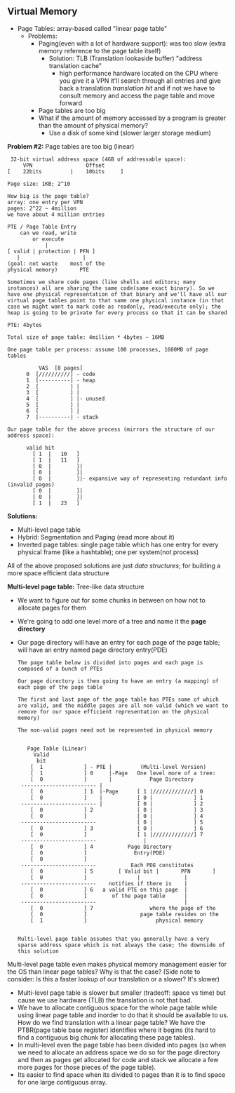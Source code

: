 ## Virtual Memory
- Page Tables: array-based called "linear page table"
  - Problems:
    - Paging(even with a lot of hardware support): was too slow (extra memory reference to the page table itself)
      - Solution: TLB (Translation lookaside buffer) "address translation cache"
        -  high performance hardware located on the CPU where you give it a VPN it'll search through all entries and give back a translation *translation hit* and if not we have to consult memory and access the page table and move forward
    - Page tables are too big
    - What if the amount of memory accessed by a program is greater than the amount of physical memory?
      - Use a disk of some kind (slower larger storage medium)

**Problem #2:** Page tables are too big (linear)  

     32-bit virtual address space (4GB of addressable space):
         VPN                 Offset
    [    22bits         |    10bits     ] 
    
    Page size: 1KB; 2^10
    
    How big is the page table?
    array: one entry per VPN
    pages: 2^22 ~ 4million
    we have about 4 million entries
    
    PTE / Page Table Entry    
        can we read, write 
            or execute
                |
    [ valid | protection | PFN ]
       |                    |
    (goal: not waste    most of the
    physical memory)       PTE
    
    Sometimes we share code pages (like shells and editors; many instances) all are sharing the same code(same exact binary). So we have one physical representation of that binary and we'll have all our virtual page tables point to that same one physical instance (in that case we might want to mark code as readonly, read/execute only); the heap is going to be private for every process so that it can be shared
    
    PTE: 4bytes
    
    Total size of page table: 4million * 4bytes ~ 16MB
    
    One page table per process: assume 100 processes, 1600MB of page tables
    
              VAS  [8 pages]
          0  [//////////] - code 
          1  [----------] - heap
          2  [          ] |
          3  [          ] |
          4  [          ] |- unused
          5  [          ] |
          6  [          ] |
          7  [----------] - stack
    
    Our page table for the above process (mirrors the structure of our address space):
            
          valid bit 
            [ 1  |   10   ]
            [ 1  |   11   ]      
            [ 0  |        ]|
            [ 0  |        ]|
            [ 0  |        ]|- expansive way of representing redundant info (invalid pages)
            [ 0  |        ]|
            [ 0  |        ]|
            [ 1  |   23   ]
            
**Solutions:**

- Multi-level page table
- Hybrid: Segmentation and Paging (read more about it)
- Inverted page tables: single page table which has one entry for every physical frame (like a hashtable); one per system(not process)
 
All of the above proposed solutions are just *data structures*; for building a more space efficient data structure

**Multi-level page table:** Tree-like data structure

- We want to figure out for some chunks in between on how not to allocate pages for them
- We're going to add one level more of a tree and name it the **page directory**
- Our page directory will have an entry for each page of the page table; will have an entry named page directory entry(PDE)

      The page table below is divided into pages and each page is composed of a bunch of PTEs 
      
      Our page directory is then going to have an entry (a mapping) of each page of the page table
      
      The first and last page of the page table has PTEs some of which are valid, and the middle pages are all non valid (which we want to remove for our space efficient representation on the physical memory)
      
      The non-valid pages need not be represented in physical memory
      
      
         Page Table (Linear)
           Valid 
            bit
          [  1             ] - PTE |         (Multi-level Version)
          [  1             ] 0     |-Page   One level more of a tree:
          [  0             ]       |            Page Directory    
       ------------------------ | 
          [  0             ] 1  |-Page      [ 1 |/////////////] 0
          [  0             ]    |           [ 0 |             ] 1
       ------------------------ |           [ 0 |             ] 2
          [  0             ] 2              [ 0 |             ] 3
          [  0             ]                [ 0 |             ] 4
       ------------------------             [ 0 |             ] 5
          [  0             ] 3              [ 0 |             ] 6
          [  0             ]                [ 1 |/////////////] 7
       ------------------------               |
          [  0             ] 4           Page Directory  
          [  0             ]               Entry(PDE)
          [  0             ]  
       ------------------------           Each PDE constitutes
          [  0             ] 5        [ Valid bit |       PFN       ]
          [  0             ]                |              |            
       ------------------------    notifies if there is    |  
          [  0             ] 6   a valid PTE on this page  |
          [  0             ]        of the page table      |
       ------------------------                            |
          [  0             ] 7                  where the page of the
          [  0             ]                 page table resides on the
          [  1             ]                      physical memory


      Multi-level page table assumes that you generally have a very sparse address space which is not always the case; the downside of this solution

Multi-level page table even makes physical memory management easier for the OS than linear page tables? Why is that the case? (Side note to consider: Is this a faster lookup of our translation or a slower? It's slower)

- Multi-level page table is slower but smaller (tradeoff: space vs time) but cause we use hardware (TLB) the translation is not that bad. 
- We have to allocate contiguous space for the whole page table while using linear page table and inorder to do that it should be available to us. How do we find translation with a linear page table? We have the PTBR(page table base register) identifies where it begins (its hard to find a contiguous big chunk for allocating these page tables).
- In multi-level even the page table has been divided into pages (so when we need to allocate an address space we do so for the page directory and then as pages get allocated for code and stack we allocate a few more pages for those pieces of the page table). 
- Its easier to find space when its divided to pages than it is to find space for one large contiguous array.






 
